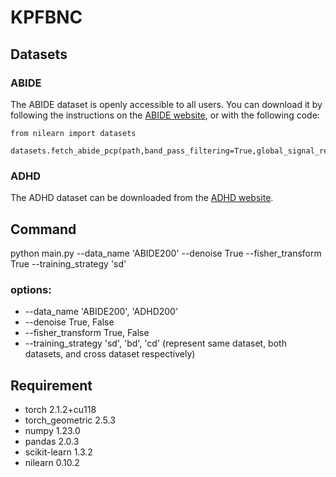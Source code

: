 # KPFBNC

## Datasets
### ABIDE
The ABIDE dataset is openly accessible to all users. You can download it by following the instructions on the [ABIDE website](http://preprocessed-connectomes-project.org/abide/download.html), or with the following code:

    from nilearn import datasets
        datasets.fetch_abide_pcp(path,band_pass_filtering=True,global_signal_regression=True,quality_checked=True,derivatives='rois_cc200')

### ADHD
The ADHD dataset can be downloaded from the [ADHD website](http://preprocessed-connectomes-project.org/adhd200/download.html).

## Command
python main.py --data_name 'ABIDE200' --denoise True --fisher_transform True --training_strategy 'sd'
### options:
-  --data_name   'ABIDE200', 'ADHD200'
-  --denoise   True, False
-  --fisher_transform   True, False
-  --training_strategy   'sd', 'bd', 'cd' (represent same dataset, both datasets, and cross dataset respectively)
  
## Requirement
- torch                   2.1.2+cu118
- torch_geometric         2.5.3
- numpy                   1.23.0
- pandas                  2.0.3
- scikit-learn            1.3.2
- nilearn                 0.10.2


